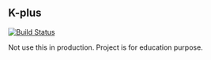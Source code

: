 ## K-plus

[![Build Status](https://travis-ci.org/K-plus/Web-application.svg?branch=master)](https://travis-ci.org/K-plus/Web-application)

Not use this in production. Project is for education purpose.
